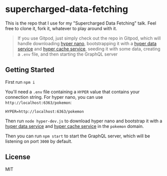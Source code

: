 # supercharged-data-fetching

This is the repo that I use for my "Supercharged Data Fetching" talk. Feel free to clone it, fork it, whatever to play around with it.

> If you use Gitpod, just simply check out the repo in Gitpod, which will handle downloading [hyper nano](https://blog.hyper.io/introducing-hyper-nano-hyper-cloud-in-a-bottle), bootstrapping it with a [hyper data service](https://hyper.io/product#data) and [hyper cache service](https://hyper.io/product#cache), seeding it with some data, creating a `.env` file, and then starting the GraphQL server

## Getting Started

First run `npm i`

You'll need a `.env` file containing a `HYPER` value that contains your connection string. For hyper nano, you can use `http://localhost:6363/pokemon`:

```
HYPER=http://localhost:6363/pokemon
```

Then run `node hyper-dev.js` to download hyper nano and bootstrap it with a [hyper data service](https://hyper.io/product#data) and [hyper cache service](https://hyper.io/product#cache) in the `pokemon` domain.

Then you can run `npm start` to start the GraphQL server, which will be listening on port `3000` by default.

## License

MIT
